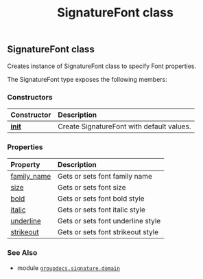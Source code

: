 ﻿---
title: SignatureFont class
second_title: GroupDocs.Signature for Python via .NET API References
description: 
type: docs
url: /python-net/groupdocs.signature.domain/signaturefont/
is_root: false
weight: 420
---

## SignatureFont class

Creates instance of SignatureFont class to specify Font properties.



The SignatureFont type exposes the following members:

### Constructors
| Constructor | Description |
| :- | :- |
| [__init__](/signature/python-net/groupdocs.signature.domain/signaturefont/__init__/#) | Create SignatureFont with default values. |


### Properties
| Property | Description |
| :- | :- |
| [family_name](/signature/python-net/groupdocs.signature.domain/signaturefont/family_name) | Gets or sets font family name |
| [size](/signature/python-net/groupdocs.signature.domain/signaturefont/size) | Gets or sets font size |
| [bold](/signature/python-net/groupdocs.signature.domain/signaturefont/bold) | Gets or sets font bold style |
| [italic](/signature/python-net/groupdocs.signature.domain/signaturefont/italic) | Gets or sets font italic style |
| [underline](/signature/python-net/groupdocs.signature.domain/signaturefont/underline) | Gets or sets font underline style |
| [strikeout](/signature/python-net/groupdocs.signature.domain/signaturefont/strikeout) | Gets or sets font strikeout style |



### See Also
* module [`groupdocs.signature.domain`](..)
